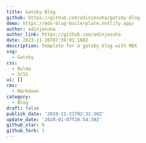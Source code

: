 ```yaml
---
title: Gatsby Blog
github: https://github.com/adinjesuha/gatsby-blog
demo: https://mdx-blog-boilerplate.netlify.app/
author: adinjesuha
author_link: https://github.com/adinjesuha
date: 2023-11-26T07:59:01.160Z
description: Template for a gatsby blog with MDX
ssg:
  - Gatsby
css:
  - Bulma
  - SCSS
ui: []
cms:
  - Markdown
category:
  - Blog
draft: false
publish_date: '2019-11-21T02:31:30Z'
update_date: '2020-01-07T20:54:39Z'
github_star: 0
github_fork: 1
---
```

